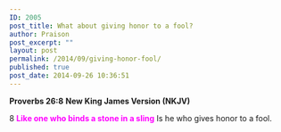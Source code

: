 ```yaml
---
ID: 2005
post_title: What about giving honor to a fool?
author: Praison
post_excerpt: ""
layout: post
permalink: /2014/09/giving-honor-fool/
published: true
post_date: 2014-09-26 10:36:51
---
```

<strong>Proverbs 26:8</strong>
<strong> New King James Version (NKJV)</strong>

8 <span style="color: #ff00ff;"><strong>Like one who binds a stone in a sling</strong></span>
Is he who gives honor to a fool.